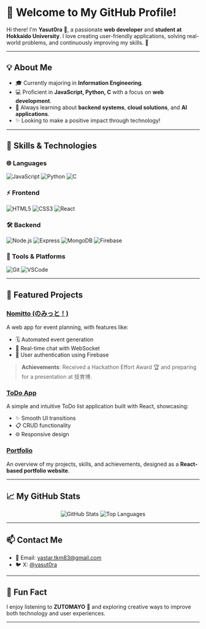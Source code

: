 # 👋 Welcome to My GitHub Profile!

Hi there! I'm **Yasut0ra** 🌟, a passionate **web developer** and **student at Hokkaido University**. I love creating user-friendly applications, solving real-world problems, and continuously improving my skills. 🚀

---

## 💡 About Me
- 🎓 Currently majoring in **Information Engineering**.
- 💻 Proficient in **JavaScript, Python, C** with a focus on **web development**.
- 🌱 Always learning about **backend systems**, **cloud solutions**, and **AI applications**.
- ✨ Looking to make a positive impact through technology!

---

## 🔧 Skills & Technologies

### 🌐 Languages
![JavaScript](https://img.shields.io/badge/JavaScript-ES6+-F7DF1E?style=for-the-badge&logo=javascript&logoColor=black)
![Python](https://img.shields.io/badge/Python-3.x-3776AB?style=for-the-badge&logo=python&logoColor=white)
![C](https://img.shields.io/badge/C-Language-00599C?style=for-the-badge&logo=c&logoColor=white)

### ⚡ Frontend
![HTML5](https://img.shields.io/badge/HTML5-E34F26?style=for-the-badge&logo=html5&logoColor=white)
![CSS3](https://img.shields.io/badge/CSS3-1572B6?style=for-the-badge&logo=css3&logoColor=white)
![React](https://img.shields.io/badge/React-61DAFB?style=for-the-badge&logo=react&logoColor=black)

### 🛠 Backend
![Node.js](https://img.shields.io/badge/Node.js-339933?style=for-the-badge&logo=node.js&logoColor=white)
![Express](https://img.shields.io/badge/Express.js-000000?style=for-the-badge&logo=express&logoColor=white)
![MongoDB](https://img.shields.io/badge/MongoDB-47A248?style=for-the-badge&logo=mongodb&logoColor=white)
![Firebase](https://img.shields.io/badge/Firebase-FFCA28?style=for-the-badge&logo=firebase&logoColor=black)

### 🚀 Tools & Platforms
![Git](https://img.shields.io/badge/Git-F05032?style=for-the-badge&logo=git&logoColor=white)
![VSCode](https://img.shields.io/badge/VS%20Code-007ACC?style=for-the-badge&logo=visual-studio-code&logoColor=white)

---

## 🌟 Featured Projects

### [Nomitto (のみっと！)](https://github.com/Team-Futsukayoi/Nomikai-Setting-App)
A web app for event planning, with features like:
- 🗓 Automated event generation
- 💬 Real-time chat with WebSocket
- 👥 User authentication using Firebase
> **Achievements**: Received a Hackathon Effort Award 🏆 and preparing for a presentation at 技育博.

### [ToDo App](https://github.com/yasut0ra/todo-app)
A simple and intuitive ToDo list application built with React, showcasing:
- ✨ Smooth UI transitions
- 📋 CRUD functionality
- 🌐 Responsive design

### [Portfolio](https://github.com/yasut0ra/portfolio)
An overview of my projects, skills, and achievements, designed as a **React-based portfolio website**.

---

## 📈 My GitHub Stats
<p align="center">
  <img src="https://github-readme-stats.vercel.app/api?username=yasut0ra&show_icons=true&theme=radical" alt="GitHub Stats" />
  <img src="https://github-readme-stats.vercel.app/api/top-langs/?username=yasut0ra&layout=compact&theme=radical" alt="Top Languages" />
</p>

---

## 📫 Contact Me
- 📧 Email: [yastar.tkm83@gmail.com](mailto:yastar.tkm83@gmail.com)
- 🐦 X: [@yasut0ra](https://x.com/YaSut0ra94970)

---

## 🌈 Fun Fact
I enjoy listening to **ZUTOMAYO** 🎵 and exploring creative ways to improve both technology and user experiences.

---

